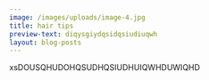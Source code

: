 ```yaml
---
image: /images/uploads/image-4.jpg
title: hair tips
preview-text: diqysgiydqsidqsiudiuqwh
layout: blog-posts
---
```

xsDOUSQHUDOHQSUDHQSIUDHUIQWHDUWIQHD
